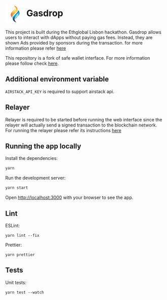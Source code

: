 # <img src="./public/images/logo.png" height="60" valign="middle" alt="Gasdrop" /> Gasdrop

This project is built during the Ethglobal Lisbon hackathon. Gasdrop allows users to interact with dApps without paying gas fees. Instead, they are shown Ads provided by sponsors during the transaction. for more information please refer [here](https://ethglobal.com/showcase?q=gasdrop)

This repository is a fork of safe wallet interface. For more information please follow check [here](https://github.com/safe-global/safe-wallet-web/).

## Additional environment variable

`AIRSTACK_API_KEY` is required to support airstack api.

## Relayer

Relayer is required to be started before running the web interface since the relayer will actually send a signed transaction to the blockchain network. For running the relayer please refer its instructions [here](./relayer/relayer/README.md)

## Running the app locally

Install the dependencies:

```bash
yarn
```

Run the development server:

```bash
yarn start
```

Open [http://localhost:3000](http://localhost:3000) with your browser to see the app.

## Lint

ESLint:

```
yarn lint --fix
```

Prettier:

```
yarn prettier
```

## Tests

Unit tests:

```
yarn test --watch
```
